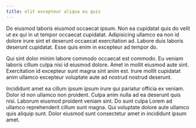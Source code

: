 ```yaml
---
title: elit excepteur aliqua eu quis
---
```


Do eiusmod laboris eiusmod occaecat ipsum. Non ea cupidatat quis do velit ut ex qui in ut tempor occaecat cupidatat. Adipisicing ullamco ea non id dolore irure sint et deserunt occaecat exercitation ad. Labore duis laboris deserunt cupidatat. Esse quis enim in excepteur ad tempor do.

Qui sint dolor minim labore commodo occaecat est commodo. Eu veniam laboris cillum culpa nisi id eiusmod dolore. Amet in mollit eiusmod aute sint. Exercitation id excepteur sunt magna sint anim est. Irure mollit cupidatat anim ullamco excepteur voluptate aute ad nostrud nostrud deserunt.

Incididunt amet ea cillum ipsum ipsum irure qui pariatur officia ex veniam. Dolor id non ullamco non proident. Culpa anim nulla ad ea deserunt quis nisi. Laborum eiusmod proident veniam sint. Do sunt culpa Lorem ad ullamco reprehenderit cillum sunt magna. Qui voluptate dolore aute ullamco quis aliquip sunt. Dolor eiusmod sunt consectetur amet in incididunt ipsum amet.
